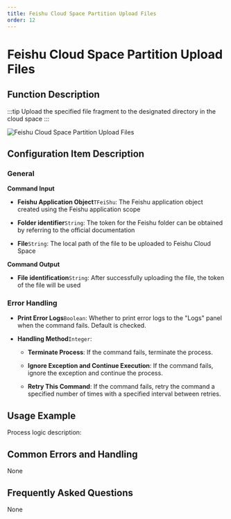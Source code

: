 ```yaml
---
title: Feishu Cloud Space Partition Upload Files
order: 12
---
```


# Feishu Cloud Space Partition Upload Files

## Function Description

:::tip 
Upload the specified file fragment to the designated directory in the cloud space
:::

![Feishu Cloud Space Partition Upload Files](../../../../assets/Feishu%20Cloud%20Space%20Partition%20Upload%20Files_command.png)

## Configuration Item Description

### General

**Command Input**

- **Feishu Application Object**`TFeiShu`: The Feishu application object created using the Feishu application scope

- **Folder identifier**`String`: The token for the Feishu folder can be obtained by referring to the official documentation

- **File**`String`: The local path of the file to be uploaded to Feishu Cloud Space


**Command Output**

- **File identification**`String`: After successfully uploading the file, the token of the file will be used

### Error Handling

- **Print Error Logs**`Boolean`: Whether to print error logs to the "Logs" panel when the command fails. Default is checked. 

- **Handling Method**`Integer`:

    - **Terminate Process**: If the command fails, terminate the process.

    - **Ignore Exception and Continue Execution**: If the command fails, ignore the exception and continue the process.

    - **Retry This Command**: If the command fails, retry the command a specified number of times with a specified interval between retries.

## Usage Example

Process logic description:

## Common Errors and Handling

None

## Frequently Asked Questions

None


